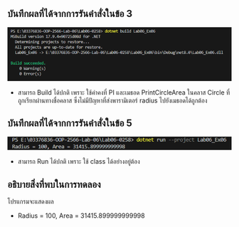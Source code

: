 ## บันทึกผลที่ได้จากการรันคำสั่งในข้อ 3 

![pic](/Pictures/pic-17.png)

- สามารถ Build ได้ปกติ เพราะ ใช้ค่าคงที่ PI และเมธอด PrintCircleArea ในคลาส Circle ที่ถูกเรียกผ่านทางชื่อคลาส ซึ่งไม่มีปัญหาที่ส่งพารามิเตอร์ radius ไปยังเมธอดได้ถูกต้อง

##  บันทึกผลที่ได้จากการรันคำสั่งในข้อ 5

![pic](/Pictures/pic-18.png)

- สามารถ Run ได้ปกติ เพราะ ใช้ class ได้อย่างอยู่ต้อง

## อธิบายสิ่งที่พบในการทดลอง

โปรแกรมจะแสดงผล 
- Radius = 100, Area = 31415.899999999998
